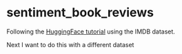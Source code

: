 # sentiment_book_reviews

Following the [HuggingFace tutorial](https://huggingface.co/docs/transformers/en/tasks/sequence_classification) using the IMDB dataset. 

Next I want to do this with a different dataset
